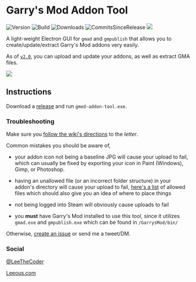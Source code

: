 
# Garry's Mod Addon Tool
![Version](https://img.shields.io/github/package-json/v/Leeous/gmod-addon-tool?style=flat-square)
![Build](https://img.shields.io/github/workflow/status/Leeous/gmod-addon-tool/Build?style=flat-square)
![Downloads](https://img.shields.io/github/downloads/Leeous/gmod-addon-tool/total?style=flat-square)
![CommitsSinceRelease](https://img.shields.io/github/commits-since/Leeous/gmod-addon-tool/latest?style=flat-square)
[![](https://img.shields.io/badge/Donate-%243-orange?style=flat-square)](https://www.buymeacoffee.com/Leeous)

  

A light-weight Electron GUI for `gmad` and `gmpublish` that allows you to create/update/extract Garry's Mod addons very easily.

As of [`v2.0`](https://github.com/Leeous/gmod-addon-tool/releases/tag/v2.0), you can upload and update your addons, as well as extract GMA files.

![](https://i.imgur.com/UYD6q0x.png)

## Instructions

Download a [release](https://github.com/Leeous/gmod-addon-tool/releases) and run `gmod-addon-tool.exe`.
  
### Troubleshooting

Make sure you [follow the wiki's directions](https://wiki.garrysmod.com/page/Workshop_Addon_Creation) to the _letter_.

Common mistakes you should be aware of,
* your addon icon not being a baseline JPG will cause your upload to fail, which can usually be fixed by exporting your icon in Paint (Windows), Gimp, or Photoshop.

* having an unallowed file (or an incorrect folder structure) in your addon's directory will cause your upload to fail, [here's a list](https://github.com/Facepunch/gmad/blob/master/include/AddonWhiteList.h) of allowed files which should also give you an idea of where to place things

* not being logged into Steam will obviously cause uploads to fail

* you **must** have Garry's Mod installed to use this tool, since it utilizes `gmad.exe` and `gmpublish.exe` which can be found in `/GarrysMod/bin/` 

Otherwise, [create an issue](https://github.com/Leeous/gmod-addon-tool/issues/new) or send me a tweet/DM.

### Social

[@LeeTheCoder](https://twitter.com/LeeTheCoder)

[Leeous.com](https://leeous.com)
